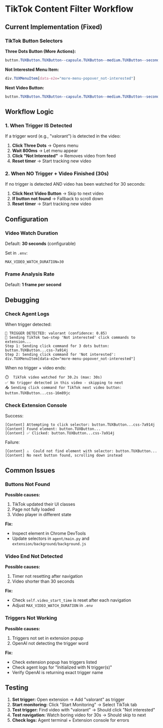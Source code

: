 # TikTok Content Filter Workflow

## Current Implementation (Fixed)

### TikTok Button Selectors

**Three Dots Button (More Actions):**
```css
button.TUXButton.TUXButton--capsule.TUXButton--medium.TUXButton--secondary.action-item.css-7a914j
```

**Not Interested Menu Item:**
```css
div.TUXMenuItem[data-e2e="more-menu-popover_not-interested"]
```

**Next Video Button:**
```css
button.TUXButton.TUXButton--capsule.TUXButton--medium.TUXButton--secondary.action-item.css-16m89jc
```

## Workflow Logic

### 1. When Trigger IS Detected

If a trigger word (e.g., "valorant") is detected in the video:

1. **Click Three Dots** → Opens menu
2. **Wait 800ms** → Let menu appear
3. **Click "Not Interested"** → Removes video from feed
4. **Reset timer** → Start tracking new video

### 2. When NO Trigger + Video Finished (30s)

If no trigger is detected AND video has been watched for 30 seconds:

1. **Click Next Video Button** → Skip to next video
2. **If button not found** → Fallback to scroll down
3. **Reset timer** → Start tracking new video

## Configuration

### Video Watch Duration

Default: **30 seconds** (configurable)

Set in `.env`:
```
MAX_VIDEO_WATCH_DURATION=30
```

### Frame Analysis Rate

Default: **1 frame per second**

## Debugging

### Check Agent Logs

When trigger detected:
```
🚨 TRIGGER DETECTED: valorant (confidence: 0.85)
🔧 Sending TikTok two-step 'Not interested' click commands to extension...
Step 1: Sending click command for 3 dots button: button.TUXButton...css-7a914j
Step 2: Sending click command for 'Not interested': div.TUXMenuItem[data-e2e="more-menu-popover_not-interested"]
```

When no trigger + video ends:
```
⏱️  TikTok video watched for 30.2s (max: 30s)
✅ No trigger detected in this video - skipping to next
📤 Sending click command for TikTok next video button: button.TUXButton...css-16m89jc
```

### Check Extension Console

Success:
```
[Content] Attempting to click selector: button.TUXButton...css-7a914j
[Content] Found element: button.TUXButton...
[Content] ✅ Clicked: button.TUXButton...css-7a914j
```

Failure:
```
[Content] ⚠️  Could not find element with selector: button.TUXButton...
[Content] No next button found, scrolling down instead
```

## Common Issues

### Buttons Not Found

**Possible causes:**
1. TikTok updated their UI classes
2. Page not fully loaded
3. Video player in different state

**Fix:**
- Inspect element in Chrome DevTools
- Update selectors in `agent/main.py` and `extension/background/background.js`

### Video End Not Detected

**Possible causes:**
1. Timer not resetting after navigation
2. Video shorter than 30 seconds

**Fix:**
- Check `self.video_start_time` is reset after each navigation
- Adjust `MAX_VIDEO_WATCH_DURATION` in `.env`

### Triggers Not Working

**Possible causes:**
1. Triggers not set in extension popup
2. OpenAI not detecting the trigger word

**Fix:**
- Check extension popup has triggers listed
- Check agent logs for "Initialized with N trigger(s)"
- Verify OpenAI is returning exact trigger name

## Testing

1. **Set trigger:** Open extension → Add "valorant" as trigger
2. **Start monitoring:** Click "Start Monitoring" → Select TikTok tab
3. **Test trigger:** Find video with "valorant" → Should click "Not interested"
4. **Test navigation:** Watch boring video for 30s → Should skip to next
5. **Check logs:** Agent terminal + Extension console for errors